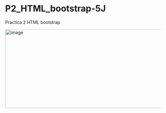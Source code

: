 # P2_HTML_bootstrap-5J
Practica 2 HTML bootstrap

<img width="681" height="256" alt="image" src="https://github.com/user-attachments/assets/fe2c314a-5fd0-4b44-82ae-ec105a5c2f10" />
